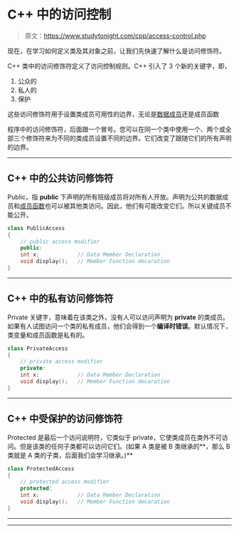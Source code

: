 # C++ 中的访问控制

> 原文：<https://www.studytonight.com/cpp/access-control.php>

现在，在学习如何定义类及其对象之前，让我们先快速了解什么是访问修饰符。

C++ 类中的访问修饰符定义了访问控制规则。C++ 引入了 3 个新的关键字，即，

1.  公众的
2.  私人的
3.  保护

这些访问修饰符用于设置类成员可用性的边界，无论是[数据成员](accessing-data-members.php)还是成员函数

程序中的访问修饰符，后面跟一个冒号。您可以在同一个类中使用一个、两个或全部三个修饰符来为不同的类成员设置不同的边界。它们改变了跟随它们的所有声明的边界。

* * *

## C++ 中的公共访问修饰符

Public，指 **public** 下声明的所有班级成员将对所有人开放。声明为公共的数据成员和[成员函数](member-functions-cpp.php)也可以被其他类访问。因此，他们有可能改变它们。所以关键成员不能公开。

```cpp
class PublicAccess
{
    // public access modifier
    public:   
    int x;            // Data Member Declaration 
    void display();   // Member Function decaration
}
```

* * *

## C++ 中的私有访问修饰符

Private 关键字，意味着在该类之外，没有人可以访问声明为 **private** 的类成员。如果有人试图访问一个类的私有成员，他们会得到一个**编译时错误**。默认情况下，类变量和成员函数是私有的。

```cpp
class PrivateAccess
{
    // private access modifier
    private:   
    int x;            // Data Member Declaration 
    void display();   // Member Function decaration
} 
```

* * *

## C++ 中受保护的访问修饰符

Protected 是最后一个访问说明符，它类似于 private，它使类成员在类外不可访问。但是该类的任何子类都可以访问它们。(如果 A 类是被 B 类继承的**，那么 B 类就是 A 类的子类，后面我们会学习继承。)**

```cpp
class ProtectedAccess
{
    // protected access modifier
    protected: 
    int x;            // Data Member Declaration 
    void display();   // Member Function decaration
} 
```

* * *

* * ***